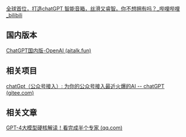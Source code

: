 [全球首位，打造chatGPT 智能音箱，丝滑又睿智。你不想拥有吗？_哔哩哔哩_bilibili](https://www.bilibili.com/video/BV11M411F7Ww/?spm_id_from=333.1007.tianma.7-2-24.click&vd_source=d5dcd9ecea5f54eff2a20a9e2ccc0fa0)


## 国内版本
[ChatGPT国内版-OpenAI (aitalk.fun)](http://chat-ai.aitalk.fun/)


## 相关项目
[chatGpt（公众号接入）: 为你的公众号接入最近火爆的AI -- chatGPT (gitee.com)](https://gitee.com/lmuiotctf/chat_wxmp)


## 相关文章
[GPT-4大模型硬核解读！看完成半个专家 (qq.com)](https://mp.weixin.qq.com/s?__biz=MzA4MTQ4NjQzMw==&mid=2652758558&idx=1&sn=82ba71bacc2dcbc6db19af1c7078444e&chksm=847d7510b30afc0626616318a303ab9badf6692c5a75a79d4ef3ce36c533460dbd8991e5382c&mpshare=1&scene=1&srcid=04018lXrSZPkmc42yAH6lyWG&sharer_sharetime=1680354410588&sharer_shareid=bb979eb26291b7600fe47c219d8d1beb#rd)